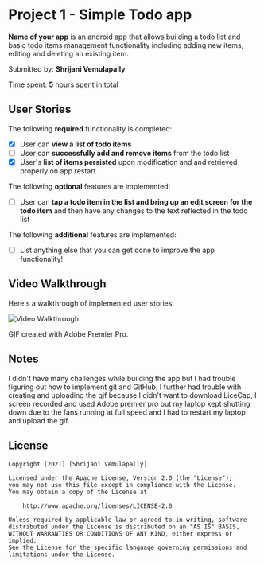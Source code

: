# Project 1 - Simple Todo app

**Name of your app** is an android app that allows building a todo list and basic todo items management functionality including adding new items, editing and deleting an existing item.

Submitted by: **Shrijani Vemulapally**

Time spent: **5** hours spent in total

## User Stories

The following **required** functionality is completed:

* [x] User can **view a list of todo items**
* [ ] User can **successfully add and remove items** from the todo list
* [x] User's **list of items persisted** upon modification and and retrieved properly on app restart

The following **optional** features are implemented:

* [ ] User can **tap a todo item in the list and bring up an edit screen for the todo item** and then have any changes to the text reflected in the todo list

The following **additional** features are implemented:

* [ ] List anything else that you can get done to improve the app functionality!

## Video Walkthrough

Here's a walkthrough of implemented user stories:

<img src='SimpleToDo_App_walkthrough.gif' title='Video Walkthrough' width='' alt='Video Walkthrough' />

GIF created with Adobe Premier Pro.

## Notes

I didn't have many challenges while building the app but I had trouble figuring out how to implement git and GitHub.
I further had trouble with creating and uploading the gif because I didn't want to download LiceCap, I screen recorded and used Adobe premier pro but my laptop kept shutting down due to the fans running at full speed and I had to restart my laptop and upload the gif.

## License

    Copyright [2021] [Shrijani Vemulapally]

    Licensed under the Apache License, Version 2.0 (the "License");
    you may not use this file except in compliance with the License.
    You may obtain a copy of the License at

        http://www.apache.org/licenses/LICENSE-2.0

    Unless required by applicable law or agreed to in writing, software
    distributed under the License is distributed on an "AS IS" BASIS,
    WITHOUT WARRANTIES OR CONDITIONS OF ANY KIND, either express or implied.
    See the License for the specific language governing permissions and
    limitations under the License.

